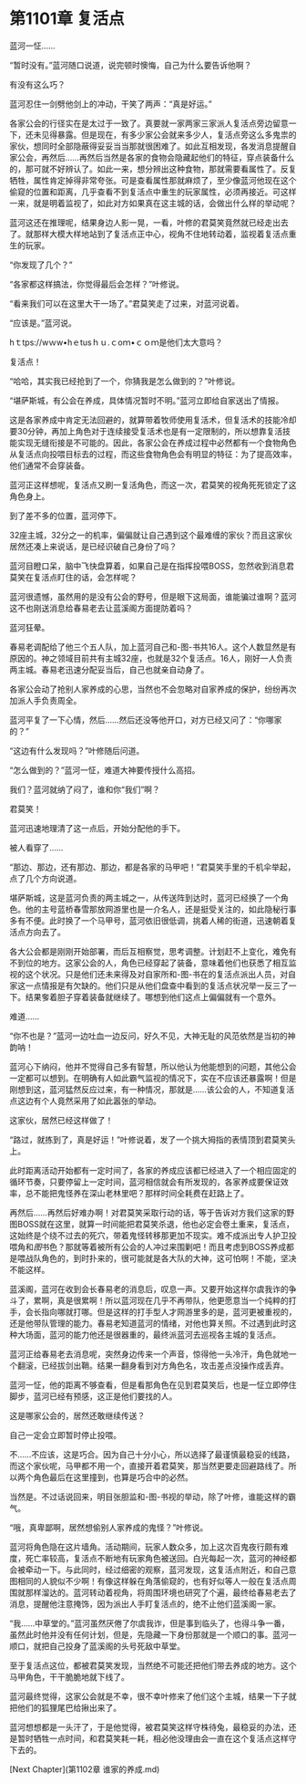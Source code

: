 # 第1101章 复活点

蓝河一怔……

“暂时没有。”蓝河随口说道，说完顿时懊悔，自己为什么要告诉他啊？

有没有这么巧？

蓝河忍住一剑劈他剑上的冲动，干笑了两声：“真是好运。”

各家公会的行径实在是太过于一致了。真要就一家两家三家派人复活点旁边留意一下，还未见得暴露。但是现在，有多少家公会就来多少人，复活点旁这么多鬼祟的家伙，想同时全部隐蔽得妥妥当当那就很困难了。如此互相发现，各发消息提醒自家公会，再然后……再然后当然是各家的食物会隐藏起他们的特征，穿点装备什么的，那可就不好辨认了。如此一来，想分辨出这种食物，那就需要看属性了。反复牺牲，属性肯定掉得非常夸张。可是查看属性那就麻烦了，至少像蓝河他现在这个偷窥的位置和距离，几乎查看不到复活点中重生的玩家属性，必须再接近。可这样一来，就是明着监视了，如此对方如果真在这主城的话，会做出什么样的举动呢？

蓝河这还在推理呢，结果身边人影一晃，一看，叶修的君莫笑竟然就已经走出去了。就那样大模大样地站到了复活点正中心，视角不住地转动着，监视着复活点重生的玩家。

“你发现了几个？”

“各家都这样搞法，你觉得最后会怎样？”叶修说。

“看来我们可以在这里大干一场了。”君莫笑走了过来，对蓝河说着。

“应该是。”蓝河说。

hｔtps://wｗw•hｅtusｈｕ.ｃoｍ•ｃｏｍ是他们太大意吗？

复活点！

“哈哈，其实我已经抢到了一个，你猜我是怎么做到的？”叶修说。

“堪萨斯城，有公会在养成，具体情况暂时不明。”蓝河立即给自家送出了情报。

这是各家养成中肯定无法回避的，就算带着牧师使用复活术，但复活术的技能冷却要30分钟，再加上角色对于连续接受复活术也是有一定限制的，所以想靠复活技能实现无缝衔接是不可能的。因此，各家公会在养成过程中必然都有一个食物角色从复活点向投喂目标去的过程，而这些食物角色会有明显的特征：为了提高效率，他们通常不会穿装备。

蓝河正这样想呢，复活点又刷一复活角色，而这一次，君莫笑的视角死死锁定了这角色身上。

到了差不多的位置，蓝河停下。

32座主城，32分之一的机率，偏偏就让自己遇到这个最难缠的家伙？而且这家伙居然还凑上来说话，是已经识破自己身份了吗？

蓝河目瞪口呆，脑中飞快盘算着，如果自己是在指挥投喂BOSS，忽然收到消息君莫笑在复活点盯住的话，会怎样呢？

蓝河很遗憾，虽然用的是没有公会的野号，但是眼下这局面，谁能骗过谁啊？蓝河这不也刚送消息给春易老去让蓝溪阁方面提防着吗？

蓝河狂晕。

春易老调配给了他三个五人队，加上蓝河自己和-图-书共16人。这个人数显然是有原因的。神之领域目前共有主城32座，也就是32个复活点。16人，刚好一人负责两主城。春易老迅速分配妥当后，自己也就亲自动身了。

各家公会动了抢别人家养成的心思，当然也不会忽略对自家养成的保护，纷纷再次加派人手负责周全。

蓝河平复了一下心情，然后……然后还没等他开口，对方已经又问了：“你哪家的？”

“这边有什么发现吗？”叶修随后问道。

“怎么做到的？”蓝河一怔，难道大神要传授什么高招。

我们？蓝河就纳了闷了，谁和你“我们”啊？

君莫笑！

蓝河迅速地理清了这一点后，开始分配他的手下。

被人看穿了……

“那边、那边，还有那边、那边，都是各家的马甲吧！”君莫笑手里的千机伞举起，点了几个方向说道。

堪萨斯城，这是蓝河负责的两主城之一，从传送阵到达时，蓝河已经换了一个角色。他的主号蓝桥春雪那放网游里也是一介名人，还是挺受关注的，如此隐秘行事多有不便。此时换了一个马甲号，蓝河依旧很低调，挑着人稀的街道，迅速朝着复活点方向去了。

各大公会都是刚刚开始部署，而后互相察觉，思考调整。计划赶不上变化，难免有不到位的地方。这家公会的人，角色已经穿起了装备，意味着他们也获悉了相互监视的这个状况。只是他们还未来得及对自家所和-图-书在的复活点派出人员，对自家这一点情报是有欠缺的。他们只是从他们盘查中看到的复活点状况举一反三了一下。结果奓着胆子穿着装备就继续了。哪想到他们这点上偏偏就有一个意外。

难道……

“你不也是？”蓝河一边吐血一边反问，好久不见，大神无耻的风范依然是当初的神韵呐！

蓝河心下纳闷，他并不觉得自己多有智慧，所以他认为他能想到的问题，其他公会一定都可以想到。在明确有人如此霸气监视的情况下，实在不应该还暴露啊！但是刚想到这，蓝河猛然反应过来，有一种情况，那就是……该公会的人，不知道复活点这边有个人竟然采用了如此嚣张的举动。

这家伙，居然已经这样做了！

“路过，就拣到了，真是好运！”叶修说着，发了一个挑大拇指的表情顶到君莫笑头上。

此时距离活动开始都有一定时间了，各家的养成应该都已经进入了一个相应固定的循环节奏，只要停留上一定时间，蓝河相信就会有所发现的，各家养成要保证效率，总不能把鬼怪养在深山老林里吧？那样时间全耗费在赶路上了。

再然后……再然后好难办啊！对君莫笑采取行动的话，等于告诉对方我们这家的野图BOSS就在这里，就算一时间能把君莫笑杀退，他也必定会卷土重来，复活点，这始终是个绕不过去的死穴，带着鬼怪转移那更加不现实。难不成派出专人护卫投喂角和*图*书色？那就等着被所有公会的人冲过来围剿吧！而且考虑到BOSS养成都是喂战队角色的，到时扑来的，很可能就是各大队的大神，这可怕啊！不能，坚决不能这样。

蓝溪阁，蓝河在收到会长春易老的消息后，叹息一声。又要开始这样尔虞我诈的争斗了，累啊，真是很累啊！所以蓝河现在几乎不再带队，他更愿意当一个纯粹的打手，会长指向哪就打哪。但是这样的打手型人才网游里多的是，蓝河更被重视的，还是他带队管理的能力。春易老知道蓝河的情绪，对他也算关照。不过遇到此时这种大场面，蓝河的能力他还是很器重的，最终派蓝河去巡视各主城的复活点。

蓝河正给春易老去消息呢，突然身边传来一个声音，惊得他一头冷汗，角色就地一个翻滚，已经拔剑出鞘。结果一翻身看到对方角色名，攻击差点没操作成丢弃。

蓝河一怔，他的距离不够查看，但是看那角色在见到君莫笑后，也是一怔立即停住脚步，蓝河已经有预感，这正是他们要找的人。

这是哪家公会的，居然还敢继续传送？

自己一定会立即暂时停止投喂。

不……不应该，这是巧合。因为自己十分小心，所以选择了最谨慎最稳妥的线路，而这个家伙呢，马甲都不用一个，直接开着君莫笑，那当然更要走回避路线了。所以两个角色最后在这里撞到，也算是巧合中的必然。

当然是。不过话说回来，明目张胆监和-图-书视的举动，除了叶修，谁能这样的霸气。

“哦，真卑鄙啊，居然想偷别人家养成的鬼怪？”叶修说。

蓝河将角色隐在这片墙角。活动期间，玩家人数众多，加上这次百鬼夜行颇有难度，死亡率较高，复活点不断地有玩家角色被送回。白光每起一次，蓝河的神经都会被牵动一下。与此同时，经过细密的观察，蓝河发现，这复活点附近，和自己意图相同的人貌似不少啊！有像这样躲在角落偷窥的，也有好似等人一般在复活点周围就那样溜达的。蓝河转动着视角，将周围环境也研究了个遍，最终给春易老去了消息，提醒他注意掩饰，因为派出人手盯复活点的，绝不止他们蓝溪阁一家。

“我……中草堂的。”蓝河虽然厌倦了尔虞我诈，但是事到临头了，也得斗争一番，虽然此时他并没有任何计划，但是，先隐藏一下身份那就是一个顺口的事。蓝河一顺口，就把自己投身了蓝溪阁的头号死敌中草堂。

至于复活点这位，都被君莫笑发现，当然绝不可能还把他们带去养成的地方。这个马甲角色，干干脆脆地就下线了。

蓝河最终觉得，这家公会就是不幸，很不幸叶修来了他们这个主城，结果一下子就把他们的狐狸尾巴给揪出来了。

蓝河想想都是一头汗了，于是他觉得，被君莫笑这样守株待兔，最稳妥的办法，还是暂时牺牲一点时间，和君莫笑耗一耗，相必他没理由会一直在这个复活点这样守下去的。



[Next Chapter](第1102章 谁家的养成.md)